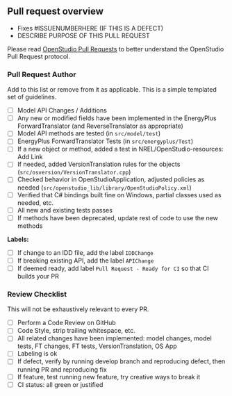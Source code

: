 Pull request overview
---------------------

 - Fixes #ISSUENUMBERHERE (IF THIS IS A DEFECT)
 - DESCRIBE PURPOSE OF THIS PULL REQUEST

Please read [OpenStudio Pull Requests](https://github.com/NREL/OpenStudio/wiki/OpenStudio-Pull-Requests) to better understand the OpenStudio Pull Request protocol.

### Pull Request Author

Add to this list or remove from it as applicable.  This is a simple templated set of guidelines.

 - [ ] Model API Changes / Additions
 - [ ] Any new or modified fields have been implemented in the EnergyPlus ForwardTranslator (and ReverseTranslator as appropriate)
 - [ ] Model API methods are tested (in `src/model/test`)
 - [ ] EnergyPlus ForwardTranslator Tests (in `src/energyplus/Test`)
 - [ ] If a new object or method, added a test in NREL/OpenStudio-resources: Add Link
 - [ ] If needed, added VersionTranslation rules for the objects (`src/osversion/VersionTranslator.cpp`)
 - [ ] Checked behavior in OpenStudioApplication, adjusted policies as needed (`src/openstudio_lib/library/OpenStudioPolicy.xml`)
 - [ ] Verified that C# bindings built fine on Windows, partial classes used as needed, etc.
 - [ ] All new and existing tests passes
 - [ ] If methods have been deprecated, update rest of code to use the new methods

**Labels:**

 - [ ] If change to an IDD file, add the label `IDDChange`
 - [ ] If breaking existing API, add the label `APIChange`
 - [ ] If deemed ready, add label `Pull Request - Ready for CI` so that CI builds your PR

### Review Checklist

This will not be exhaustively relevant to every PR.
 - [ ] Perform a Code Review on GitHub
 - [ ] Code Style, strip trailing whitespace, etc.
 - [ ] All related changes have been implemented: model changes, model tests, FT changes, FT tests, VersionTranslation, OS App
 - [ ] Labeling is ok
 - [ ] If defect, verify by running develop branch and reproducing defect, then running PR and reproducing fix
 - [ ] If feature, test running new feature, try creative ways to break it
 - [ ] CI status: all green or justified

